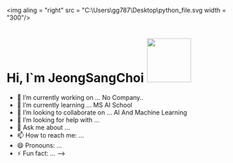 <img aling = "right" src = "C:\Users\gg787\Desktop\python_file.svg width = "300"/>
<h1>Hi, I`m JeongSangChoi <img src = "C:\Users\gg787\Desktop\jeongsang.jpg" height = "100" width = 100></h1>

- 🔭 I’m currently working on ...
No Company..
- 🌱 I’m currently learning ...
MS AI School
- 👯 I’m looking to collaborate on ...
AI And Machine Learning
- 🤔 I’m looking for help with ...
- 💬 Ask me about ...
- 📫 How to reach me: ...
- 😄 Pronouns: ...
- ⚡ Fun fact: ...
-->
